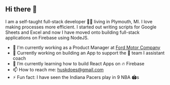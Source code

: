 ## Hi there 👋

<!--
**mhusk/mhusk** is a ✨ _special_ ✨ repository because its `README.md` (this file) appears on your GitHub profile.

Here are some ideas to get you started:

- 🔭 I’m currently working on ...
- 🌱 I’m currently learning ...
- 👯 I’m looking to collaborate on ...
- 🤔 I’m looking for help with ...
- 💬 Ask me about ...
- 📫 How to reach me: ...
- 😄 Pronouns: ...
- ⚡ Fun fact: ...
-->

I am a self-taught full-stack developer 👨‍💻 living in Plymouth, MI. I love making processes more efficient. I started out writing scripts for Google Sheets and Excel and now I have moved onto building full-stack applications on Firebase using NodeJS.

- 💼 I'm currently working as a Product Manager at [Ford Motor Company](https://www.google.com/finance/quote/F:NYSE)
- 🔭 Currently working on building an App to support the 🏀 team I assistant coach
- 🌱 I’m currently learning how to build React Apps on 🔥 Firebase
- 📫 How to reach me: huskdoes@gmail.com
- ⚡ Fun fact: I have seen the Indiana Pacers play in 9 NBA 🏟️s
